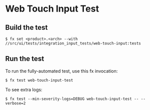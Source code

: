 # Web Touch Input Test

## Build the test

```shell
$ fx set <product>.<arch> --with //src/ui/tests/integration_input_tests/web-touch-input:tests
```

## Run the test

To run the fully-automated test, use this fx invocation:

```shell
$ fx test web-touch-input-test
```

To see extra logs:

```shell
$ fx test --min-severity-logs=DEBUG web-touch-input-test -- --verbose=2
```

